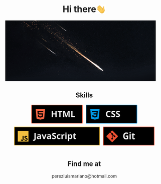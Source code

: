 <style>
    .title-main {
        display: flex;
        justify-content: center;
        align-items: center;
        flex-direction: row;
        flex-wrap: wrap;
        font-weight: bold;
        
    }

    .title-main_gif{
        height: 30px;
    }

    .title-sec1, .title-sec2{
        text-align: center;
    }
    .sec1, .sec2{
        display: flex; 
        justify-content: center;
        align-items: center;
        flex-wrap: wrap;
        gap: 10px; 
    } 
    .sec2_email{
        font-style: normal;
        text-decoration: none;

    }
</style>



<h1 class="title-main">
    Hi there
    <img class="title-main_gif" src="./assets/icons/wave.gif" />
</h1>


<img class="cover" src="./assets/image/cover_rain-meteorite.gif" />
<br/>

<h2 class="title-sec1">Skills</h2>
<section  class="sec1">
    <img  src="./assets/icons/gh_html.svg" >
    <img  src="./assets/icons/gh_css.svg" >
    <img  src="./assets/icons/gh_js.svg" >
    <img  src="./assets/icons/gh_git.svg" >
</section> 

<br/>

<h2 class="title-sec2">Find me at</h2>
<address class="sec2">
    <a class="sec2_email" href="mailto:perezluismariano@hotmail.com" rel="nofollow">perezluismariano@hotmail.com</a>
</address>